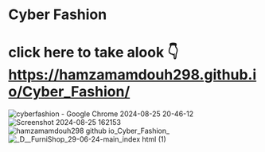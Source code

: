 # Cyber Fashion
# click here to take alook 👇 https://hamzamamdouh298.github.io/Cyber_Fashion/
![cyberfashion - Google Chrome 2024-08-25 20-46-12](https://github.com/user-attachments/assets/98035a95-3101-4dfb-b2b8-67047ee00160)
![Screenshot 2024-08-25 162153](https://github.com/user-attachments/assets/c36851ae-5fca-4a93-9e74-ced8379cbdc4)
![hamzamamdouh298 github io_Cyber_Fashion_](https://github.com/user-attachments/assets/65b4b964-6814-4ef2-88cb-3492c6d25278)
![_D__FurniShop_29-06-24-main_index html (1)](https://github.com/user-attachments/assets/66f35d28-ddc5-42ce-8e59-aad499548338)

